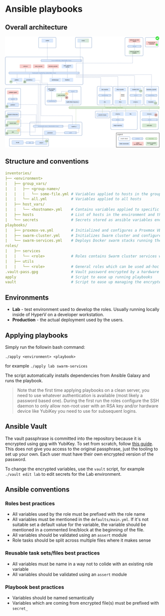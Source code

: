 # Ansible playbooks

## Overall architecture

![](./homecentr.png)

## Structure and conventions

```yaml
inventories/
├── <environment>
|   ├── group_vars/
|   |   ├── <group-name>/
|   |   |   └── some-file.yml # Variables applied to hosts in the group
|   |   └── all.yml           # Variables applied to all hosts
|   ├── host_vars/
|   |   └── <hostname>.yml    # Contains variables applied to specific hosts
|   ├── hosts                 # List of hosts in the environment and their mapping to groups/
|   └── secrets               # Secrets stored as ansible variables encrypted by ansible-vault
playbooks/
|   ├── proxmox-ve.yml        # Initialized and configures a Proxmox VE node for hosting VMs
|   ├── swarm-cluster.yml     # Initializes Swarm cluster and configures swarm nodes for hosting services
|   └── swarm-services.yml    # Deploys Docker swarm stacks running the services
roles/
|   ├── services
|   |   └── <role>            # Roles contains Swarm cluster services which present value for the end user
|   ├── utils
|   |   └── <role>            # General roles which can be used ad-hoc
.vault-pass.gpg               # Vault password encrypted by a hardware token
apply                         # Script to ease up running playbooks
vault                         # Script to ease up managing the encrypted secrets
```

## Environments

- **Lab** - test environment used to develop the roles. Usually running locally inside of HyperV on a developer workstation.
- **Production** - the actual deployment used by the users.

## Applying playbooks

Simply run the followin bash command:

```
./apply <environment> <playbook>
```

for example `./apply lab swarm-services`

The script automatically installs dependencies from Ansible Galaxy and runs the playbook.

> Note that the first time applying playbooks on a clean server, you need to use whatever authentication is available (most likely a password based one). During the first run the roles configure the SSH daemon to only allow non-root user with an RSA key and/or hardware device like YubiKey you need to use for subsequent logins.

## Ansible Vault
The vault passphrase is committed into the repository because it is encrypted using gpg with YubiKey. To set from scratch, follow [this guide](https://disjoint.ca/til/2016/12/14/encrypting-the-ansible-vault-passphrase-using-gpg/). This does not give you access to the original passphrase, just the tooling to set up your own. Each user must have their own encrypted version of the password.

To change the encrypted variables, use the `vault` script, for example `./vault edit lab` to edit secrets for the Lab environment.

## Ansible conventions

### Roles best practices
- All variables used by the role must be prefixed with the role name
- All variables must be mentioned in the `defaults/main.yml`. If it's not suitable set a default value for the variable, the variable should be mentioned in a commented line/block at the beginning of the file.
- All variables should be validated using an `assert` module
- Role tasks should be split across multiple files where it makes sense

### Reusable task sets/files best practices
- All variables must be name in a way not to colide with an existing role variable
- All variables should be validated using an `assert` module

### Playbook best practices
- Variables should be named semantically
- Variables which are coming from encrypted file(s) must be prefixed with `secret_`